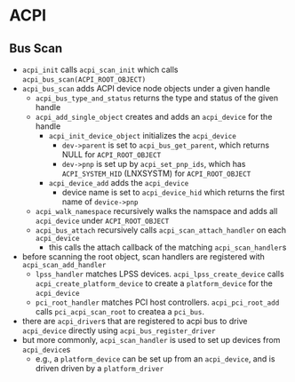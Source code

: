 ACPI
====

## Bus Scan

- `acpi_init` calls `acpi_scan_init` which calls
  `acpi_bus_scan(ACPI_ROOT_OBJECT)`
- `acpi_bus_scan` adds ACPI device node objects under a given handle
  - `acpi_bus_type_and_status` returns the type and status of the given handle
  - `acpi_add_single_object` creates and adds an `acpi_device` for the handle
    - `acpi_init_device_object` initializes the `acpi_device`
      - `dev->parent` is set to `acpi_bus_get_parent`, which returns NULL for
      	`ACPI_ROOT_OBJECT`
      - `dev->pnp` is set up by `acpi_set_pnp_ids`, which has
      	`ACPI_SYSTEM_HID` (LNXSYSTM) for `ACPI_ROOT_OBJECT`
    - `acpi_device_add` adds the `acpi_device`
      - device name is set to `acpi_device_hid` which returns the first name
      	of `device->pnp`
  - `acpi_walk_namespace` recursively walks the namspace and adds all
    `acpi_device` under `ACPI_ROOT_OBJECT`
  - `acpi_bus_attach` recursively calls `acpi_scan_attach_handler` on each
    `acpi_device`
    - this calls the attach callback of the matching `acpi_scan_handler`s
- before scanning the root object, scan handlers are registered with
  `acpi_scan_add_handler`
  - `lpss_handler` matches LPSS devices.  `acpi_lpss_create_device` calls
    `acpi_create_platform_device` to create a `platform_device` for the
    `acpi_device`
  - `pci_root_handler` matches PCI host controllers.  `acpi_pci_root_add`
    calls `pci_acpi_scan_root` to createa a `pci_bus`.
- there are `acpi_driver`s that are registered to acpi bus to drive
  `acpi_device` directly using `acpi_bus_register_driver`
- but more commonly, `acpi_scan_handler` is used to set up devices from
  `acpi_device`s
  - e.g., a `platform_device` can be set up from an `acpi_device`, and is
    driven driven by a `platform_driver`
